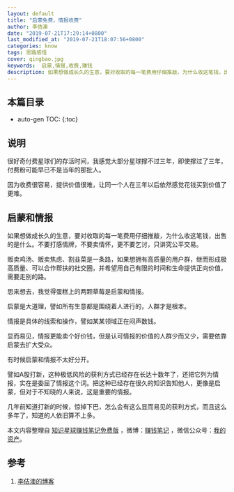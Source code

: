 ```yaml
---
layout: default
title: "启蒙免费，情报收费"
author: 李佶澳
date: "2019-07-21T17:29:14+0800"
last_modified_at: "2019-07-21T18:07:56+0800"
categories: know
tags: 思路感悟
cover: qingbao.jpg
keywords:  启蒙,情报,收费,赚钱
description: 如果想做成长久的生意，要对收取的每一笔费用仔细推敲，为什么收这笔钱，出售的是什么。不要打感情牌，不要卖情怀，更不要乞讨，只讲究公平交易
---
```


## 本篇目录

* auto-gen TOC:
{:toc}

## 说明

很好奇付费星球们的存活时间，我感觉大部分星球撑不过三年，即使撑过了三年，付费粉可能早已不是当年的那批人。

因为收费很容易，提供价值很难，让同一个人在三年以后依然感觉花钱买到价值了更难。

## 启蒙和情报

如果想做成长久的生意，要对收取的每一笔费用仔细推敲，为什么收这笔钱，出售的是什么。不要打感情牌，不要卖情怀，更不要乞讨，只讲究公平交易。

贩卖鸡汤、贩卖焦虑、割韭菜是一条路，如果想拥有高质量的用户群，继而形成极高质量、可以合作帮扶的社交圈，并希望用自己有限的时间和生命提供正向价值，需要走别的路。

思来想去，我觉得蛋糕上的两颗草莓是启蒙和情报。

启蒙是大道理，譬如所有生意都是围绕着人进行的，人群才是根本。

情报是具体的线索和操作，譬如某某领域正在闷声数钱。

显而易见，情报更能卖个好价钱，但是认可情报的价值的人群少而又少，需要依靠启蒙去扩大受众。

有时候启蒙和情报不太好分开。

譬如A股打新，这种极低风险的获利方式已经存在长达十数年了，还把它列为情报，实在是委屈了情报这个词。把这种已经存在很久的知识告知他人，更像是启蒙，但对于不知晓的人来说，这是重要的情报。

几年前知道打新的时候，惊掉下巴，怎么会有这么显而易见的获利方式，而且这么多年了，知道的人依旧算不上多。

本文内容整理自 [知识星球赚钱笔记免费版](https://t.zsxq.com/Yr7q3Vv) ，微博：[赚钱笔记](https://weibo.com/6876203019/profile?rightmod=1&wvr=6&mod=personinfo&is_all=1) ，微信公众号：[我的资产](https://www.lijiaocn.com/img/invest.jpg)。

## 参考

1. [李佶澳的博客][1]

[1]: https://www.lijiaocn.com "李佶澳的博客"


